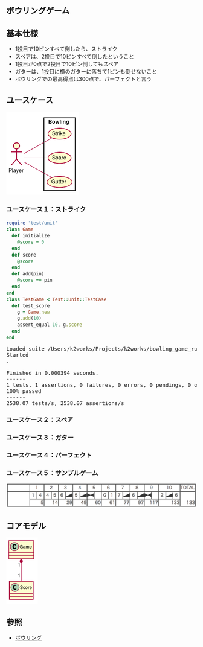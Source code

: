   
  
ボウリングゲーム
---
  
## 基本仕様
  
+ 1投目で10ピンすべて倒したら、ストライク
+ スペアは、2投目で10ピンすべて倒したということ
+ 1投目が0点で2投目で10ピン倒してもスペア
+ ガターは、1投目に横のガターに落ちて1ピンも倒せないこと
+ ボウリングでの最高得点は300点で、パーフェクトと言う
  
## ユースケース
  

![](assets/300bdaf8e14310a5b12ecf1422e44f030.png?0.7181293530052326)  
  
### ユースケース１：ストライク
  
```ruby
require 'test/unit'
class Game
  def initialize
    @score = 0
  end
  def score
    @score
  end
  def add(pin)
    @score =+ pin
  end
end
class TestGame < Test::Unit::TestCase
  def test_score
    g = Game.new
    g.add(10)
    assert_equal 10, g.score    
  end
end
```
<pre class="language-text">Loaded suite /Users/k2works/Projects/k2works/bowling_game_ruby/docs/srw7zrh7m_code_chunk
Started
.

Finished in 0.000394 seconds.
------
1 tests, 1 assertions, 0 failures, 0 errors, 0 pendings, 0 omissions, 0 notifications
100% passed
------
2538.07 tests/s, 2538.07 assertions/s
</pre>
  
### ユースケース２：スペア
  
  
### ユースケース３：ガター
  
  
### ユースケース４：パーフェクト
  
  
### ユースケース５：サンプルゲーム
  
![](./images/score.png )
  
## コアモデル
  

![](assets/300bdaf8e14310a5b12ecf1422e44f031.png?0.4593025962436903)  
  
## 参照
  
+ [ボウリング](https://ja.wikipedia.org/wiki/%E3%83%9C%E3%82%A6%E3%83%AA%E3%83%B3%E3%82%B0 )
  